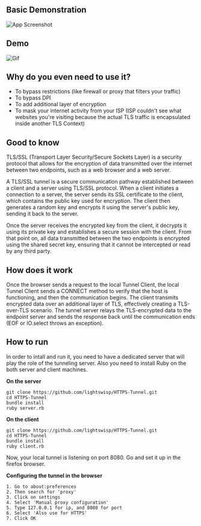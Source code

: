 
## Basic Demonstration

![App Screenshot](https://blog.devart.com/wp-content/uploads/2015/01/tunneling-dgram.png)

## Demo

![Gif](https://github.com/lightswisp/HTTPS-Tunnel/blob/main/demo.gif)


## Why do you even need to use it?

- To bypass restrictions (like firewall or proxy that filters your traffic)
- To bypass DPI
- To add additional layer of encryption
- To mask your internet activity from your ISP (ISP couldn't see what websites you're visiting because the actual TLS traffic is encapsulated inside another TLS Context)

## Good to know

TLS/SSL (Transport Layer Security/Secure Sockets Layer) is a security protocol that allows for the encryption of data transmitted over the internet between two endpoints, such as a web browser and a web server.

A TLS/SSL tunnel is a secure communication pathway established between a client and a server using TLS/SSL protocol. When a client initiates a connection to a server, the server sends its SSL certificate to the client, which contains the public key used for encryption. The client then generates a random key and encrypts it using the server's public key, sending it back to the server.

Once the server receives the encrypted key from the client, it decrypts it using its private key and establishes a secure session with the client. From that point on, all data transmitted between the two endpoints is encrypted using the shared secret key, ensuring that it cannot be intercepted or read by any third party.
## How does it work

Once the browser sends a request to the local Tunnel Client, the local Tunnel Client sends a CONNECT method to verify that the host is functioning, and then the communication begins. The client transmits encrypted data over an additional layer of TLS, effectively creating a TLS-over-TLS scenario. The tunnel server relays the TLS-encrypted data to the endpoint server and sends the response back until the communication ends (EOF or IO.select throws an exception).
## How to run

In order to intall and run it, you need to have a dedicated server that will play the role of the tunneling server. Also you need to install Ruby on the both server and client machines.

**On the server**

```
git clone https://github.com/lightswisp/HTTPS-Tunnel.git
cd HTTPS-Tunnel
bundle install
ruby server.rb
```

**On the client**

```
git clone https://github.com/lightswisp/HTTPS-Tunnel.git
cd HTTPS-Tunnel
bundle install
ruby client.rb
```

Now, your local tunnel is listening on port 8080. Go and set it up in the firefox browser.

**Configuring the tunnel in the browser**

    1. Go to about:preferences
    2. Then search for 'proxy'
    3. Click on settings
    4. Select 'Manual proxy configuration'
    5. Type 127.0.0.1 for ip, and 8080 for port
    6. Select 'Also use for HTTPS'
    7. Click OK
